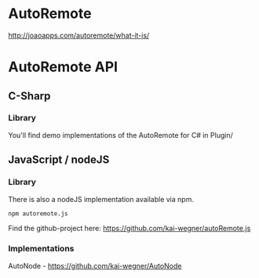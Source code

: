 AutoRemote
==========
http://joaoapps.com/autoremote/what-it-is/

# AutoRemote API
## C-Sharp
### Library
You'll find demo implementations of the AutoRemote for C# in Plugin/

## JavaScript / nodeJS
### Library
There is also a nodeJS implementation available via npm.
```bash
npm autoremote.js
```
Find the github-project here:
https://github.com/kai-wegner/autoRemote.js

### Implementations
AutoNode - https://github.com/kai-wegner/AutoNode
